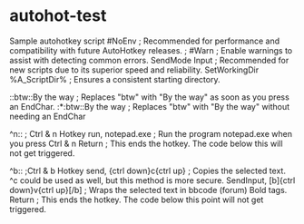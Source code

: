 # autohot-test
Sample autohotkey script
#NoEnv  ; Recommended for performance and compatibility with future AutoHotkey releases.
; #Warn  ; Enable warnings to assist with detecting common errors.
SendMode Input  ; Recommended for new scripts due to its superior speed and reliability.
SetWorkingDir %A_ScriptDir%  ; Ensures a consistent starting directory.

::btw::By the way ; Replaces "btw" with "By the way" as soon as you press an EndChar.
:*:btw::By the way ; Replaces "btw" with "By the way" without needing an EndChar

^n:: ; Ctrl & n Hotkey
	run, notepad.exe
; Run the program notepad.exe when you press Ctrl & n
Return
; This ends the hotkey. The code below this will not get triggered.

^b::
;Ctrl & b Hotkey
	send, {ctrl down}c{ctrl up}
; Copies the selected text. ^c could be used as well, but this method is more secure.
	SendInput, [b]{ctrl down}v{ctrl up}[/b] ; Wraps the selected text in bbcode (forum) Bold tags.
Return
; This ends the hotkey. The code below this point will not get triggered.
